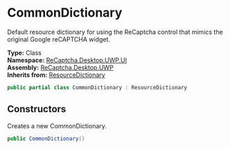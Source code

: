 # CommonDictionary
Default resource dictionary for using the ReCaptcha control that mimics the original Google reCAPTCHA widget.

**Type:** Class
<br />
**Namespace:** [ReCaptcha.Desktop.UWP.UI](/ReCaptcha.Desktop/reference/recaptcha.desktop.uwp/ui/)
<br />
**Assembly:** [ReCaptcha.Desktop.UWP](/ReCaptcha.Desktop/reference/recaptcha.desktop.uwp/)
<br />
**Inherits from:** [ResourceDictionary](https://learn.microsoft.com/uwp/api/windows.ui.xaml.resourcedictionary)

```cs
public partial class CommonDictionary : ResourceDictionary
```

## Constructors
Creates a new CommonDictionary.
```cs
public CommonDictionary()
```